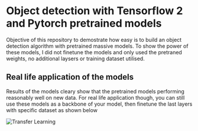 # Object detection with Tensorflow 2 and Pytorch pretrained models

Objective of this repository to demostrate how easy is to build an object detection algorithm with pretrained massive models. 
To show the power of these models, I did not finetune the models and only used the pretraned weights, no additional laysers or training dataset utilised.


## Real life application of the models
Results of the models cleary show that the pretrained models performing reasonably well on new data. For real life application though, you can still use these models as a backbone of your model, then finetune the last layers with specific dataset as shown below

![Transfer Learning](“TL.jpg”)
